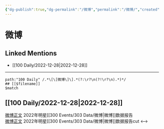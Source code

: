 ```yaml
---
{"dg-publish":true,"dg-permalink":"/微博","permalink":"/微博/","created":"2022-12-30T17:28:52.000+08:00","updated":"2023-04-10T16:47:08.000+08:00"}
---
```


# 微博

## Linked Mentions
- [[100 Daily/2022-12-28\|2022-12-28]]


---

```expander
path:"100 Daily" /.*\[\[微博\]\].*(?:\r?\n(?!\r?\n).*)*/
## [[$filename]]
$match
```
## [[100 Daily/2022-12-28\|2022-12-28]]
[微博正文](https://m.weibo.cn/1893711543/4851658569548599) 2022年明星[[300 Events/303 Data/微博\|微博]]数据报告  
[微博正文](https://m.weibo.cn/2321178365/4851666413949143) 2022年明星[[300 Events/303 Data/微博\|微博]]数据报告cut
<-->